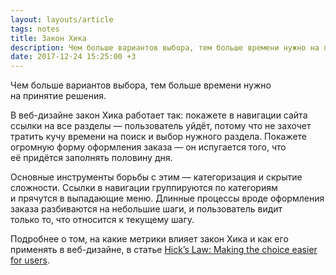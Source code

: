 ```yaml
---
layout: layouts/article
tags: notes
title: Закон Хика
description: Чем больше вариантов выбора, тем больше времени нужно на принятие решения.
date: 2017-12-24 15:25:00 +3
---
```

Чем больше вариантов выбора, тем больше времени нужно на принятие решения.

В веб-дизайне закон Хика работает так: покажете в навигации сайта ссылки на все разделы — пользователь уйдёт, потому что не захочет тратить кучу времени на поиск и выбор нужного раздела. Покажете огромную форму оформления заказа — он испугается того, что её придётся заполнять половину дня.

Основные инструменты борьбы с этим — категоризация и скрытие сложности. Ссылки в навигации группируются по категориям и прячутся в выпадающие меню. Длинные процессы вроде оформления заказа разбиваются на небольшие шаги, и пользователь видит только то, что относится к текущему шагу.

Подробнее о том, на какие метрики влияет закон Хика и как его применять в веб-дизайне, в статье [Hick’s Law: Making the choice easier for users](https://www.interaction-design.org/literature/article/hick-s-law-making-the-choice-easier-for-users).
